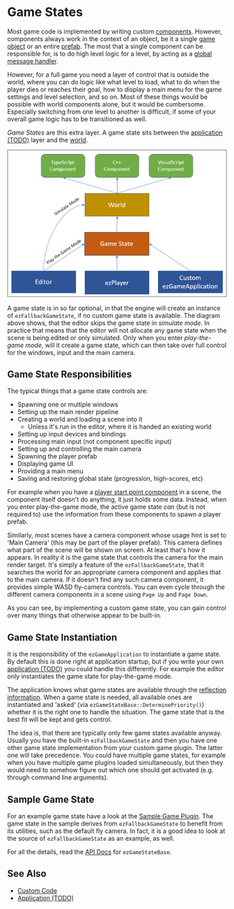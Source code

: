 # Game States

Most game code is implemented by writing custom [components](../world/components.md). However, components always work in the context of an object, be it a single [game object](../world/game-objects.md) or an entire [prefab](../../prefabs/prefabs-overview.md). The most that a single component can be responsible for, is to do high level logic for a level, by acting as a [global message handler](../world/world-messaging.md#global-event-message-handlers).

However, for a full game you need a layer of control that is outside the world, where you can do logic like what level to load, what to do when the player dies or reaches their goal, how to display a main menu for the game settings and level selection, and so on. Most of these things would be possible with world components alone, but it would be cumbersome. Especially switching from one level to another is difficult, if some of your overall game logic has to be transitioned as well.

*Game States* are this extra layer. A game state sits between the [application (TODO)](application.md) layer and the [world](../world/worlds.md).

![Code Hierarchy](media/code-hierarchy.png)

A game state is in so far optional, in that the engine will create an instance of `ezFallbackGameState`, if no custom game state is available. The diagram above shows, that the editor skips the game state in *simulate mode*. In practice that means that the editor will not allocate any game state when the scene is being edited or only simulated. Only when you enter *play-the-game mode*, will it create a game state, which can then take over full control for the windows, input and the main camera.

## Game State Responsibilities

The typical things that a game state controls are:

* Spawning one or multiple windows
* Setting up the main render pipeline
* Creating a world and loading a scene into it
  * Unless it's run in the editor, where it is handed an existing world
* Setting up input devices and bindings
* Processing main input (not component specific input)
* Setting up and controlling the main camera
* Spawning the player prefab
* Displaying game UI
* Providing a main menu
* Saving and restoring global state (progression, high-scores, etc)

For example when you have a [player start point component](../../gameplay/player-start-point.md) in a scene, the component itself doesn't do anything, it just holds some data. Instead, when you enter play-the-game mode, the active game state *can* (but is not required to) use the information from these components to spawn a player prefab.

Similarly, most scenes have a camera component whose usage hint is set to 'Main Camera' (this may be part of the player prefab). This camera defines what part of the scene will be shown on screen. At least that's how it appears. In reality it is the game state that controls the camera for the main render target. It's simply a feature of the `ezFallbackGameState`, that it searches the world for an appropriate camera component and applies that to the main camera. If it doesn't find any such camera component, it provides simple WASD fly-camera controls. You can even cycle through the different camera components in a scene using `Page Up` and `Page Down`.

As you can see, by implementing a custom game state, you can gain control over many things that otherwise appear to be built-in.

## Game State Instantiation

It is the responsibility of the `ezGameApplication` to instantiate a game state. By default this is done right at application startup, but if you write your own [application (TODO)](application.md) you could handle this differently. For example the editor only instantiates the game state for play-the-game mode.

The application knows what game states are available through the [reflection information](../reflection-system.md). When a game state is needed, all available ones are instantiated and 'asked' (via `ezGameStateBase::DeterminePriority()`) whether it is the right one to handle the situation. The game state that is the best fit will be kept and gets control.

The idea is, that there are typically only few game states available anyway. Usually you have the built-in `ezFallbackGameState` and then you have one other game state implementation from your custom game plugin. The latter one will take precedence. You could have multiple game states, for example when you have multiple game plugins loaded simultaneously, but then they would need to somehow figure out which one should get activated (e.g. through command line arguments).

## Sample Game State

For an example game state have a look at the [Sample Game Plugin](../../../samples/sample-game-plugin.md). The game state in the sample derives from `ezFallbackGameState` to benefit from its utilities, such as the default fly camera. In fact, it is a good idea to look at the source of `ezFallbackGameState` as an example, as well.

For all the details, read the [API Docs](../../../getting-started/api-docs.md) for `ezGameStateBase`.

## See Also


* [Custom Code](../../custom-code/custom-code-overview.md)
* [Application (TODO)](application.md)
